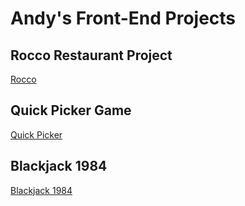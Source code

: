# Andy's Front-End Projects

## Rocco Restaurant Project
[Rocco](rocco)

## Quick Picker Game
[Quick Picker](quick-picker)

## Blackjack 1984
[Blackjack 1984](blackjack-sim-web)



